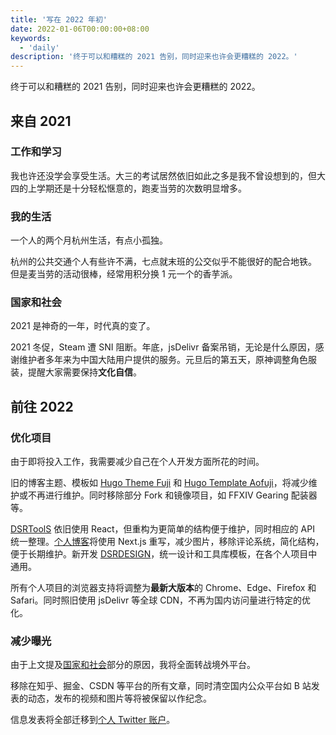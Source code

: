 ```yaml
---
title: '写在 2022 年初'
date: 2022-01-06T00:00:00+08:00
keywords:
  - 'daily'
description: '终于可以和糟糕的 2021 告别，同时迎来也许会更糟糕的 2022。'
---
```


终于可以和糟糕的 2021 告别，同时迎来也许会更糟糕的 2022。

<!--more-->

## 来自 2021

### 工作和学习

我也许还没学会享受生活。大三的考试居然依旧如此之多是我不曾设想到的，但大四的上学期还是十分轻松惬意的，跑麦当劳的次数明显增多。

### 我的生活

一个人的两个月杭州生活，有点小孤独。

杭州的公共交通个人有些许不满，七点就末班的公交似乎不能很好的配合地铁。 但是麦当劳的活动很棒，经常用积分换 1 元一个的香芋派。

### 国家和社会

2021 是神奇的一年，时代真的变了。

2021 冬促，Steam 遭 SNI 阻断。年底，jsDelivr 备案吊销，无论是什么原因，感谢维护者多年来为中国大陆用户提供的服务。元旦后的第五天，原神调整角色服装，提醒大家需要保持**文化自信**。

## 前往 2022

### 优化项目

由于即将投入工作，我需要减少自己在个人开发方面所花的时间。

旧的博客主题、模板如 [Hugo Theme Fuji](https://github.com/dsrkafuu/hugo-theme-fuji) 和 [Hugo Template Aofuji](https://github.com/dsrkafuu/hugo-template-aofuji)，将减少维护或不再进行维护。同时移除部分 Fork 和镜像项目，如 FFXIV Gearing 配装器等。

[DSRToolS](https://tools.dsrkafuu.net) 依旧使用 React，但重构为更简单的结构便于维护，同时相应的 API 统一整理。[个人博客](https://blog.dsrkafuu.net)将使用 Next.js 重写，减少图片，移除评论系统，简化结构，便于长期维护。新开发 [DSRDESIGN](https://design.dsrkafuu.net)，统一设计和工具库模板，在各个人项目中通用。

所有个人项目的浏览器支持将调整为**最新大版本**的 Chrome、Edge、Firefox 和 Safari。同时照旧使用 jsDelivr 等全球 CDN，不再为国内访问量进行特定的优化。

### 减少曝光

由于上文提及[国家和社会](#国家和社会)部分的原因，我将全面转战境外平台。

移除在知乎、掘金、CSDN 等平台的所有文章，同时清空国内公众平台如 B 站发表的动态，发布的视频和图片等将被保留以作纪念。

信息发表将全部迁移到[个人 Twitter 账户](https://twitter.com/dsrkafuu)。

